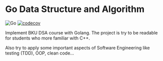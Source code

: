 # Go Data Structure and Algorithm

![Go](https://github.com/VictorNM/go-dsa/workflows/Go/badge.svg?branch=master)
[![codecov](https://codecov.io/gh/VictorNM/go-dsa/branch/master/graph/badge.svg)](https://codecov.io/gh/VictorNM/go-dsa)

Implement BKU DSA course with Golang. The project is try to be readable for students who more familiar with C++.

Also try to apply some important aspects of Software Engineering like testing (TDD), OOP, clean code...  